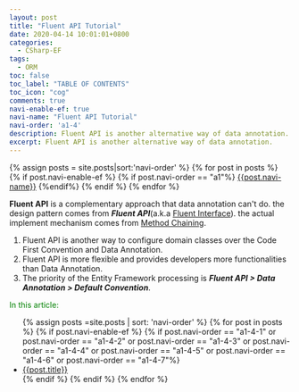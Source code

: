 ```yaml
---
layout: post
title: "Fluent API Tutorial"
date: 2020-04-14 10:01:01+0800
categories:
  - CSharp-EF
tags:
  - ORM
toc: false
toc_label: "TABLE OF CONTENTS"
toc_icon: "cog"
comments: true
navi-enable-ef: true
navi-name: "Fluent API Tutorial"
navi-order: 'a1-4'
description: Fluent API is another alternative way of data annotation.
excerpt: Fluent API is another alternative way of data annotation.
---
```

<!--navigation bar-->
<div class='navi-link-container'>
  {% assign posts = site.posts|sort:'navi-order' %}
  {% for post in posts %}
    {% if post.navi-enable-ef %}
        {% if post.navi-order == "a1"%}
            <a href="{{ site.baseurl }}{{ post.url }}" class='navi-link'>{{post.navi-name}}</a>
        {%endif%}
    {% endif %}
  {% endfor %}
<a class='navi-link'></a></div>
<!--navigation bar-->

**Fluent API** is a complementary approach that data annotation can't do.  the design pattern comes from ***Fluent API***(a.k.a [Fluent Interface][1]). the actual implement mechanism comes from [Method Chaining][2].

1. Fluent API is another way to configure domain classes over the Code First Convention and Data Annotation.
2. Fluent API is more flexible and provides developers more functionalities than Data Annotation.
3. The priority of the Entity Framework processing is ***Fluent API > Data Annotation > Default Convention***.



<!--items-->
<div>
<span style="color: green;">In this article:</span>
<ul>
  {% assign posts =site.posts | sort: 'navi-order' %}
  {% for post in posts %}
    {% if post.navi-enable-ef %}
      {% if post.navi-order == "a1-4-1" or
            post.navi-order == "a1-4-2" or 
            post.navi-order == "a1-4-3" or 
            post.navi-order == "a1-4-4" or
            post.navi-order == "a1-4-5" or 
            post.navi-order == "a1-4-6" or 
            post.navi-order == "a1-4-7"%}
                <li><a href="{{ site.baseurl }}{{ post.url }}" class="item-link">{{post.title}}</a></li>
      {% endif %}
    {% endif %}
  {% endfor %}
</ul>
</div>
<!--items-->

[1]: https://en.wikipedia.org/wiki/Fluent_interface
[2]: https://en.wikipedia.org/wiki/Method_chaining